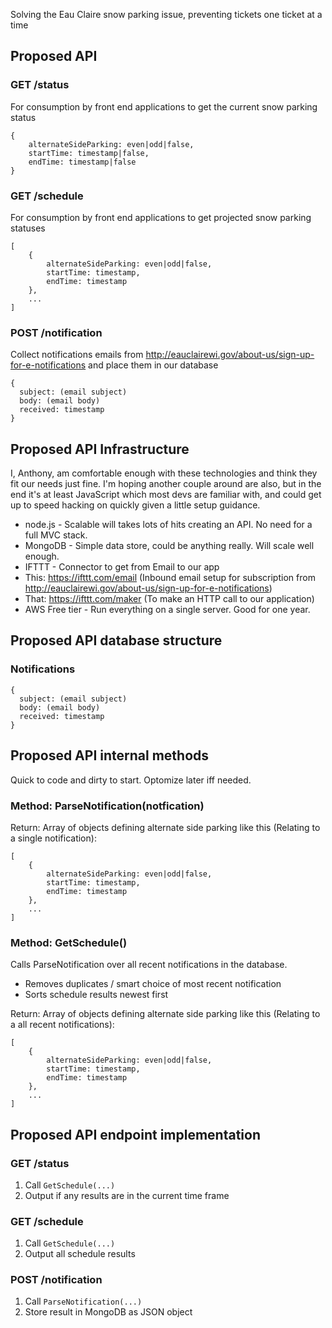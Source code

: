 Solving the Eau Claire snow parking issue, preventing tickets one ticket at a time

## Proposed API

### GET /status

For consumption by front end applications to get the current snow parking status

```
{
	alternateSideParking: even|odd|false,
	startTime: timestamp|false,
	endTime: timestamp|false
}
```

### GET /schedule

For consumption by front end applications to get projected snow parking statuses

```
[
	{
		alternateSideParking: even|odd|false,
		startTime: timestamp,
		endTime: timestamp
	},
	...
]
```

### POST /notification

Collect notifications emails from http://eauclairewi.gov/about-us/sign-up-for-e-notifications and place them in our database

```
{
  subject: (email subject)
  body: (email body)
  received: timestamp
}
```

## Proposed API Infrastructure

I, Anthony, am comfortable enough with these technologies and think they fit our needs just fine. I'm hoping another couple around are also, but in the end it's at least JavaScript which most devs are familiar with, and could get up to speed hacking on quickly given a little setup guidance.

* node.js - Scalable will takes lots of hits creating an API. No need for a full MVC stack.
* MongoDB - Simple data store, could be anything really.  Will scale well enough.
* IFTTT - Connector to get from Email to our app
 * This: https://ifttt.com/email (Inbound email setup for subscription from http://eauclairewi.gov/about-us/sign-up-for-e-notifications)
 * That: https://ifttt.com/maker (To make an HTTP call to our application)
* AWS Free tier - Run everything on a single server.  Good for one year.
 
## Proposed API database structure

### Notifications
```
{
  subject: (email subject)
  body: (email body)
  received: timestamp
}
```

## Proposed API internal methods

Quick to code and dirty to start.  Optomize later iff needed.

### Method: ParseNotification(notfication)

Return: Array of objects defining alternate side parking like this (Relating to a single notification):
```
[
	{
		alternateSideParking: even|odd|false,
		startTime: timestamp,
		endTime: timestamp
	},
	...
]
```

### Method: GetSchedule()

Calls ParseNotification over all recent notifications in the database.

* Removes duplicates / smart choice of most recent notification
* Sorts schedule results newest first

Return: Array of objects defining alternate side parking like this (Relating to a all recent notifications):
```
[
	{
		alternateSideParking: even|odd|false,
		startTime: timestamp,
		endTime: timestamp
	},
	...
]
```

## Proposed API endpoint implementation

### GET /status

1. Call ```GetSchedule(...)``` 
2. Output if any results are in the current time frame

### GET /schedule

1. Call ```GetSchedule(...)``` 
2. Output all schedule results

### POST /notification

1. Call ```ParseNotification(...)``` 
2. Store result in MongoDB as JSON object
